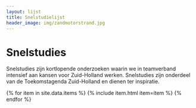 ```yaml
---
layout: lijst
title: Snelstudielijst
header_image: img/zandmotorstrand.jpg
---
```

# Snelstudies

Snelstudies zijn kortlopende onderzoeken waarin we in teamverband intensief aan kansen voor Zuid-Holland werken. Snelstudies zijn onderdeel van de Toekomstagenda Zuid-Holland en dienen ter inspiratie. 

<div class="item-list">
  {% for item in site.data.items %}
    {% include item.html item=item %}
  {% endfor %}
</div>
